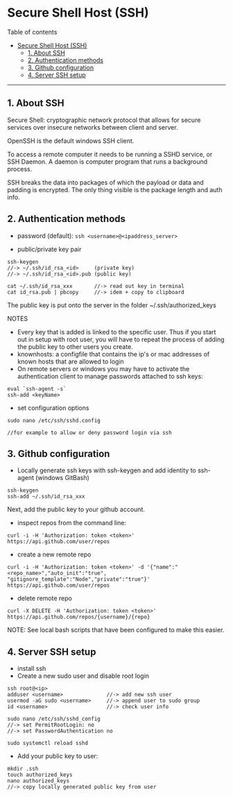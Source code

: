 # Secure Shell Host (SSH)
Table of contents
- [Secure Shell Host (SSH)](#secure-shell-host-ssh)
  - [1. About SSH](#1-about-ssh)
  - [2. Authentication methods](#2-authentication-methods)
  - [3. Github configuration](#3-github-configuration)
  - [4. Server SSH setup](#4-server-ssh-setup)
***

## 1. About SSH
Secure Shell: cryptographic network protocol that allows for secure services over insecure networks between client and server.

OpenSSH is the default windows SSH client.

To access a remote computer it needs to be running a SSHD service, or SSH Daemon. A daemon is computer program that runs a background process.

SSH breaks the data into packages of which the payload or data and padding is encrypted. The only thing visible is the package length and auth info. 

## 2. Authentication methods
- password (default): 
`ssh <username>@<ipaddress_server>`

- public/private key pair
```
ssh-keygen
//-> ~/.ssh/id_rsa_<id>		(private key)
//-> ~/.ssh/id_rsa_<id>.pub	(public key)

cat ~/.ssh/id_rsa_xxx		//-> read out key in terminal
cat id_rsa.pub | pbcopy		//-> idem + copy to clipboard
```
The public key is put onto the server in the folder ~/.ssh/authorized_keys

NOTES
- Every key that is added is linked to the specific user. Thus if you start out in setup with root user, you will have to repeat the process of adding the public key to other users you create.
- knownhosts: a configfile that contains the ip's or mac addresses of known hosts that are allowed to login
- On remote servers or windows you may have to activate the authentication client to manage passwords attached to ssh keys:
```
eval `ssh-agent -s`
ssh-add <keyName>
```
- set configuration options
```
sudo nano /etc/ssh/sshd.config

//for example to allow or deny password login via ssh
```
## 3. Github configuration
- Locally generate ssh keys with ssh-keygen and add identity to ssh-agent (windows GitBash)
```
ssh-keygen
ssh-add ~/.ssh/id_rsa_xxx
```

Next, add the public key to your github account.

- inspect repos from the command line:
```
curl -i -H 'Authorization: token <token>' https://api.github.com/user/repos
```
- create a new remote repo
```
curl -i -H 'Authorization: token <token>' -d '{"name":"<repo_name>","auto_init":"true", "gitignore_template":"Node","private":"true"}' https://api.github.com/user/repos
```
- delete remote repo
```
curl -X DELETE -H 'Authorization: token <token>' https://api.github.com/repos/{username}/{repo}
```

NOTE: See local bash scripts that have been configured to make this easier.


## 4. Server SSH setup
- install ssh
- Create a new sudo user and disable root login
```
ssh root@<ip>
adduser <username>				//-> add new ssh user
usermod -aG sudo <username>		//-> append user to sudo group
id <username> 					//-> check user info

sudo nano /etc/ssh/sshd_config
//-> set PermitRootLogin: no
//-> set PasswordAuthentication no

sudo systemctl reload sshd
```
- Add your public key to user:
```
mkdir .ssh 
touch authorized_keys
nano authorized_keys
//-> copy locally generated public key from user
```